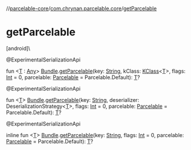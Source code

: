 //[parcelable-core](../../index.md)/[com.chrynan.parcelable.core](index.md)/[getParcelable](get-parcelable.md)

# getParcelable

[android]\

@ExperimentalSerializationApi

fun &lt;[T](get-parcelable.md) : [Any](https://kotlinlang.org/api/latest/jvm/stdlib/kotlin/-any/index.html)&gt; [Bundle](https://developer.android.com/reference/kotlin/android/os/Bundle.html).[getParcelable](get-parcelable.md)(key: [String](https://kotlinlang.org/api/latest/jvm/stdlib/kotlin/-string/index.html), kClass: [KClass](https://kotlinlang.org/api/latest/jvm/stdlib/kotlin.reflect/-k-class/index.html)&lt;[T](get-parcelable.md)&gt;, flags: [Int](https://kotlinlang.org/api/latest/jvm/stdlib/kotlin/-int/index.html) = 0, parcelable: [Parcelable](-parcelable/index.md) = Parcelable.Default): [T](get-parcelable.md)?

@ExperimentalSerializationApi

fun &lt;[T](get-parcelable.md)&gt; [Bundle](https://developer.android.com/reference/kotlin/android/os/Bundle.html).[getParcelable](get-parcelable.md)(key: [String](https://kotlinlang.org/api/latest/jvm/stdlib/kotlin/-string/index.html), deserializer: DeserializationStrategy&lt;[T](get-parcelable.md)&gt;, flags: [Int](https://kotlinlang.org/api/latest/jvm/stdlib/kotlin/-int/index.html) = 0, parcelable: [Parcelable](-parcelable/index.md) = Parcelable.Default): [T](get-parcelable.md)?

@ExperimentalSerializationApi

inline fun &lt;[T](get-parcelable.md)&gt; [Bundle](https://developer.android.com/reference/kotlin/android/os/Bundle.html).[getParcelable](get-parcelable.md)(key: [String](https://kotlinlang.org/api/latest/jvm/stdlib/kotlin/-string/index.html), flags: [Int](https://kotlinlang.org/api/latest/jvm/stdlib/kotlin/-int/index.html) = 0, parcelable: [Parcelable](-parcelable/index.md) = Parcelable.Default): [T](get-parcelable.md)?
